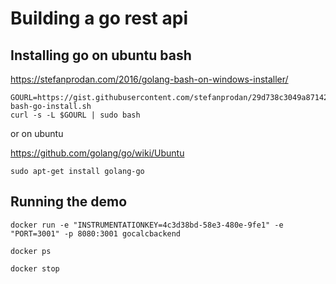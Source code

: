 # Building a go rest api

## Installing go on ubuntu bash
https://stefanprodan.com/2016/golang-bash-on-windows-installer/
```
GOURL=https://gist.githubusercontent.com/stefanprodan/29d738c3049a8714297a9bdd8353f31c/raw/1f3ae2cf97cb2faff52a8a3d98f0b6415d86c810/win10-bash-go-install.sh
curl -s -L $GOURL | sudo bash
```
or on ubuntu

https://github.com/golang/go/wiki/Ubuntu
```
sudo apt-get install golang-go
```

## Running the demo
```
docker run -e "INSTRUMENTATIONKEY=4c3d38bd-58e3-480e-9fe1" -e "PORT=3001" -p 8080:3001 gocalcbackend

docker ps

docker stop
```

